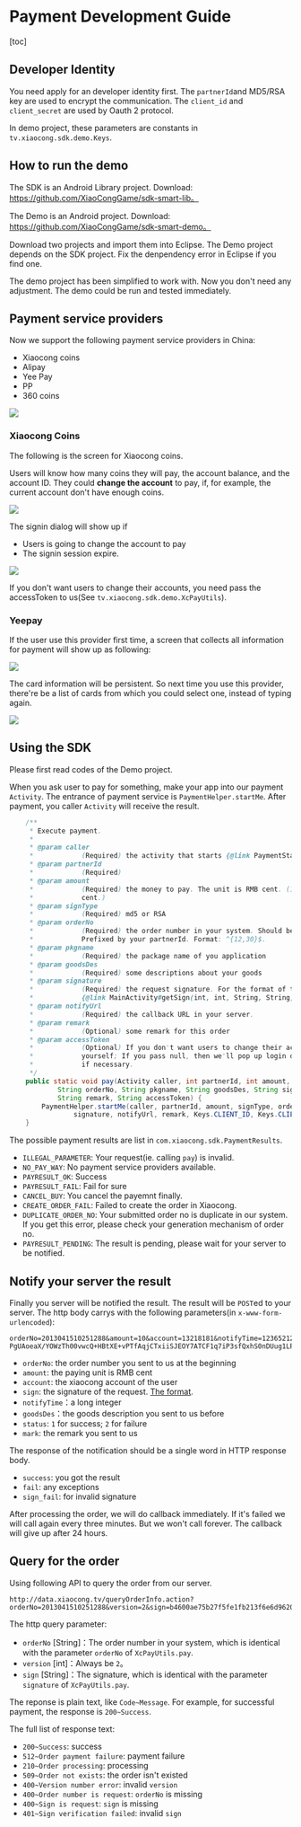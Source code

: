 # Payment Development Guide

[toc]

<a name="appply_for_account" ></a>
## Developer Identity

You need apply for an developer identity first. The `partnerId`and MD5/RSA key are used to encrypt the communication. The `client_id` and `client_secret` are used by Oauth 2 protocol.

In demo project, these parameters are constants in `tv.xiaocong.sdk.demo.Keys`.

## How to run the demo

The SDK is an Android Library project. Download: https://github.com/XiaoCongGame/sdk-smart-lib。

The Demo is an Android project. Download: https://github.com/XiaoCongGame/sdk-smart-demo。

Download two projects and import them into Eclipse. The Demo project depends on the SDK project. Fix the denpendency error in Eclipse if you find one.

The demo project has been simplified to work with. Now you don't need any adjustment. The demo could be run and tested immediately.

## Payment service providers

Now we support the following payment service providers in China:

- Xiaocong coins
- Alipay
- Yee Pay
- PP
- 360 coins

![](payways.png)

### Xiaocong Coins

The following is the screen for Xiaocong coins.

Users will know how many coins they will pay, the account balance, and the account ID. They could **change the account** to pay, if, for example, the current account don't have enough coins.

![](xc_xiaocong_coins.png)

The signin dialog will show up if

- Users is going to change the account to pay
- The signin session expire.

![](xiaocong-coins-change-account.png)

If you don't want users to change their accounts, you need pass the accessToken to us(See `tv.xiaocong.sdk.demo.XcPayUtils`).

### Yeepay

If the user use this provider first time, a screen that collects all information for payment will show up as following:

![](yeepay_input_cards.png)

The card information will be persistent. So next time you use this provider, there're be a list of cards from which you could select one, instead of typing again.

![](yeepay_list.png)

## Using the SDK

Please first read codes of the Demo project.

When you ask user to pay for something, make your app into our payment `Activity`. The entrance of payment service is `PaymentHelper.startMe`. After payment, you caller `Activity` will receive the result.

```java
    /**
     * Execute payment.
     * 
     * @param caller
     *            (Required) the activity that starts {@link PaymentStartActivity}.
     * @param partnerId
     *            (Required)
     * @param amount
     *            (Required) the money to pay. The unit is RMB cent. (1 Xiaocong coin == 1 RMB
     *            cent.)
     * @param signType
     *            (Required) md5 or RSA
     * @param orderNo
     *            (Required) the order number in your system. Should be unique for all your request.
     *            Prefixed by your partnerId. Format: ^{12,30}$.
     * @param pkgname
     *            (Required) the package name of you application
     * @param goodsDes
     *            (Required) some descriptions about your goods
     * @param signature
     *            (Required) the request signature. For the format of the signature, refer to
     *            {@link MainActivity#getSign(int, int, String, String, String)}.
     * @param notifyUrl
     *            (Required) the callback URL in your server.
     * @param remark
     *            (Optional) some remark for this order
     * @param accessToken
     *            (Optional) If you don't want users to change their account, provide a accessToken
     *            yourself; If you pass null, then we'll pop up login dialog to get the accessToken
     *            if necessary.
     */
    public static void pay(Activity caller, int partnerId, int amount, String signType,
            String orderNo, String pkgname, String goodsDes, String signature, String notifyUrl,
            String remark, String accessToken) {
        PaymentHelper.startMe(caller, partnerId, amount, signType, orderNo, pkgname, goodsDes,
                signature, notifyUrl, remark, Keys.CLIENT_ID, Keys.CLIENT_SECRET, accessToken);
    }
```

The possible payment results are list in `com.xiaocong.sdk.PaymentResults`.

- `ILLEGAL_PARAMETER`: Your request(ie. calling `pay`) is invalid.
- `NO_PAY_WAY`: No payment service providers available.
- `PAYRESULT_OK`: Success
- `PAYRESULT_FAIL`: Fail for sure
- `CANCEL_BUY`: You cancel the payemnt finally.
- `CREATE_ORDER_FAIL`: Failed to create the order in Xiaocong.
- `DUPLICATE_ORDER_NO`: Your submitted order no is duplicate in our system. If you get this error, please check your generation mechanism of order no.
- `PAYRESULT_PENDING`: The result is pending, please wait for your server to be notified.

## Notify your server the result

Finally you server will be notified the result. The result will be `POST`ed to your server. The http body carrys with the following parameters(in `x-www-form-urlencoded`):

```
orderNo=2013041510251288&amount=10&account=13218181&notifyTime=12365212352&goodsDes=sword&status=1&sign=ZPZULntRpJwFmGNIVKwjLEF2Tze7bqs60rxQ22CqT5J1UlvGo575QK9z/+p+7E9cOoRoWzqR6xHZ6WVv3dloyGKDR0btvrdq PgUAoeaX/YOWzTh00vwcQ+HBtXE+vPTfAqjCTxiiSJEOY7ATCF1q7iP3sfQxhS0nDUug1LP3OLk&mark=testcontent
```

- `orderNo`: the order number you sent to us at the beginning
- `amount`: the paying unit is RMB cent
- `account`: the xiaocong account of the user
- `sign`: the signature of the request. [The format](https://github.com/XiaoCongGame/xcPay_notify_demo/blob/master/src/main/webapp/notify.jsp).
- `notifyTime`：a long integer
- `goodsDes`：the goods description you sent to us before
- `status`: `1` for success; `2` for failure
- `mark`: the remark you sent to us

The response of the notification should be a single word in HTTP response body.

- `success`: you got the result
- `fail`: any exceptions
- `sign_fail`: for invalid signature

After processing the order, we will do callback immediately. If it's failed we will call again every three minutes. But we won't call forever. The callback will give up after 24 hours.

## Query for the order

Using following API to query the order from our server.

```
http://data.xiaocong.tv/queryOrderInfo.action?orderNo=2013041510251288&version=2&sign=b4600ae75b27f5fe1fb213f6e6d9620a
```

The http query parameter:

- `orderNo` [String]：The order number in your system, which is identical with the parameter `orderNo` of `XcPayUtils.pay`.
- `version` [int]：Always be `2`。
- `sign` [String]：The signature, which is identical with the parameter `signature` of `XcPayUtils.pay`.

The reponse is plain text, like `Code~Message`. For example, for successful payment, the response is `200~Success`.

The full list of response text:
- `200~Success`: success
- `512~Order payment failure`: payment failure
- `210~Order processing`: processing
- `509~Order not exists`: the order isn't existed
- `400~Version number error`: invalid `version`
- `400~Order number is request`: `orderNo` is missing
- `400~Sign is request`: `sign` is missing
- `401~Sign verification failed`: invalid `sign`

